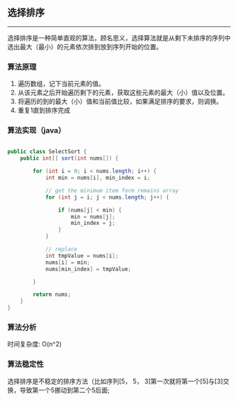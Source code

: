 ## 选择排序

---
选择排序是一种简单直观的算法，顾名思义，选择算法就是从剩下未排序的序列中选出最大（最小）的元素依次排到放到序列开始的位置。

### 算法原理

1. 遍历数组，记下当前元素的值。 
2. 从该元素之后开始遍历剩下的元素，获取这些元素的最大（小）值以及位置。
3. 将遍历的到的最大（小）值和当前值比较，如果满足排序的要求，则调换。
4. 重复1直到排序完成


### 算法实现（java）

```java

public class SelectSort {
    public int[] sort(int nums[]) {

        for (int i = 0; i < nums.length; i++) {
            int min = nums[i], min_index = i;

            // get the minimum item form remains array
            for (int j = i; j < nums.length; j++) {

                if (nums[j] < min) {
                    min = nums[j];
                    min_index = j;
                }
            }

            // replace
            int tmpValue = nums[i];
            nums[i] = min;
            nums[min_index] = tmpValue;

        }

        return nums;
    }
}

```

### 算法分析

时间复杂度: O(n^2)

### 算法稳定性

选择排序是不稳定的排序方法（比如序列[5， 5， 3]第一次就将第一个[5]与[3]交换，导致第一个5挪动到第二个5后面;















